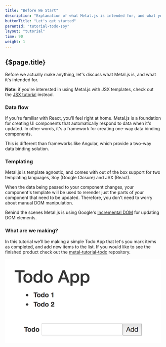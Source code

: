 ```yaml
---
title: "Before We Start"
description: "Explanation of what Metal.js is intended for, and what you'll make in this tutorial."
buttonTitle: "Let's get started"
parentId: "tutorial-todo-soy"
layout: "tutorial"
time: 90
weight: 1
---
```


## {$page.title}

Before we actually make anything, let's discuss what Metal.js is, and what it's
intended for.

**Note:** if you're interested in using Metal.js with JSX templates, check out
the [JSX tutorial](/docs/tutorials/tutorial-todo-jsx/before-we-start.html) instead.

### Data flow

If you're familiar with React, you'll feel right at home. Metal.js is a
foundation for creating UI components that automatically respond to data when
it's updated. In other words, it's a framework for creating one-way data binding
components.

This is different than frameworks like Angular, which provide a two-way data
binding solution.

### Templating

Metal.js is template agnostic, and comes with out of the box support for two
templating languages, Soy (Google Closure) and JSX (React).

When the data being passed to your component changes, your component's template
will be used to rerender just the parts of your component that need to be
updated. Therefore, you don't need to worry about manual DOM manipulation.

Behind the scenes Metal.js is using Google's [Incremental DOM](https://google.github.io/incremental-dom) for
updating DOM elements.

### What are we making?

In this tutorial we'll be making a simple Todo App that let's you mark items as
completed, and add new items to the list. If you would like to see the finished
product check out the [metal-tutorial-todo](https://github.com/metal/metal-tutorial-todo) repository.

![Finished Todo App](/images/tutorials/todo-app/finished_todo_app.png "Finished Todo App")
